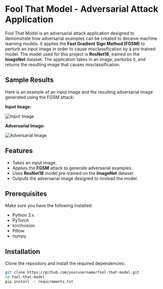 # Fool That Model - Adversarial Attack Application

Fool That Model is an adversarial attack application designed to demonstrate how adversarial examples can be created to deceive machine learning models. It applies the **Fast Gradient Sign Method (FGSM)** to perturb an input image in order to cause misclassification by a pre-trained model. The model used for this project is **ResNet18**, trained on the **ImageNet** dataset. The application takes in an image, perturbs it, and returns the resulting image that causes misclassification.

## Sample Results

Here is an example of an input image and the resulting adversarial image generated using the FGSM attack:

**Input Image:**

![Input Image](https://github.com/arshPadam/fool-that-model/raw/main/input_images/input.jpg)

**Adversarial Image:**

![Adversarial Image](https://github.com/arshPadam/fool-that-model/raw/main/adversarial/output.jpg)


## Features
- Takes an input image.
- Applies the **FGSM** attack to generate adversarial examples.
- Uses **ResNet18** model pre-trained on the **ImageNet** dataset.
- Outputs the adversarial image designed to mislead the model.

## Prerequisites

Make sure you have the following installed:

- Python 3.x
- PyTorch
- torchvision
- Pillow
- numpy

## Installation

Clone the repository and install the required dependencies:

```bash
git clone https://github.com/yourusername/fool-that-model.git
cd fool-that-model
pip install -r requirements.txt
